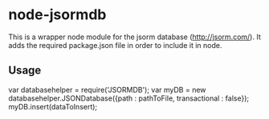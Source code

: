 # node-jsormdb

This is a wrapper node module for the jsorm database (http://jsorm.com/).
It adds the required package.json file in order to include it in node.

## Usage

var databasehelper = require('JSORMDB');
var myDB = new databasehelper.JSONDatabase({path : pathToFile, transactional : false});
myDB.insert(dataToInsert);